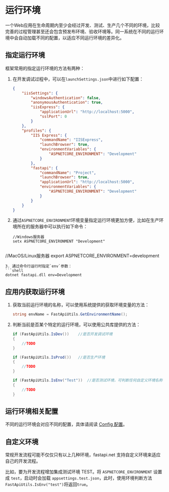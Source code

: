 # 运行环境
一个Web应用在生命周期内至少会经过开发、测试、生产几个不同的环境，比较完善的过程管理甚至还会包含预发布环境、验收环境等。同一系统在不同的运行环境中会自动加载不同的配置，以适应不同运行环境的差异化。



## 指定运行环境

框架常用的指定运行环境的方法有两种：

1. 在开发调试过程中，可以在`launchSettings.json`中进行如下配置：

   ```json
   {
       "iisSettings": {
           "windowsAuthentication": false,
           "anonymousAuthentication": true,
           "iisExpress": {
               "applicationUrl": "http://localhost:5000",
               "sslPort": 0
           }
       },
       "profiles": {
           "IIS Express": {
               "commandName": "IISExpress",
               "launchBrowser": true,
               "environmentVariables": {
                   "ASPNETCORE_ENVIRONMENT": "Development"
               }
           },
           "fastapi": {
               "commandName": "Project",
               "launchBrowser": true,
               "applicationUrl": "http://localhost:5000",
               "environmentVariables": {
                   "ASPNETCORE_ENVIRONMENT": "Development"
               }
           }
       }
   }
   ```

2. 通过`ASPNETCORE_ENVIRONMENT`环境变量指定运行环境更加方便，比如在生产环境所在的服务器中可以执行如下命令：

   ```shell
   //Windows服务器
   setx ASPNETCORE_ENVIRONMENT "Development"
   ```
   ```shell
//MacOS/Linux服务器
export ASPNETCORE_ENVIRONMENT=development
   ```
3. 通过命令行运行时指定`env`参数：
   ```shell
dotnet fastapi.dll env=Development
   ```


## 应用内获取运行环境

1. 获取当前运行环境的名称，可以使用系统提供的获取环境变量的方法：

   ```c#
   string envName = FastApiUtils.GetEnvironmentName();
   ```

2. 判断当前是否某个特定的运行环境，可以使用公共库提供的方法：

   ```c#
   if (FastApiUtils.IsDev())	//是否开发调试环境
   {
       //TODO
   }
   
   if (FastApiUtils.IsProd())	//是否生产环境
   {
       //TODO
   }
   
   if (FastApiUtils.IsEnv("Test"))	//是否测试环境，可判断任何自定义环境名称
   {
       //TODO
   }
   ```



## 运行环境相关配置

 不同的运行环境会对应不同的配置，具体请阅读 [Config 配置](config.md)。 



## 自定义环境

常规开发流程可能不仅仅只有以上几种环境，fastapi.net 支持自定义环境来适应自己的开发流程。 

比如，要为开发流程增加集成测试环境 TEST。将 `ASPNETCORE_ENVIRONMENT` 设置成 `test`，启动时会加载 `appsettings.test.json`，此时，使用环境判断方法`FastApiUtils.IsEnv("test")`将返回`true`。